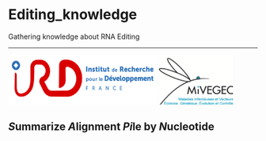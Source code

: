 
# Editing_knowledge
Gathering knowledge about RNA Editing

---------------------------
<img src="img/IRD.png" width="300" height="100" /> <img src="img/MIVEGEC.png" width="150" height="100" />
<h2><em>S</em>ummarize <em>A</em>lignment <em>Pi</em>le by <i>N</i>ucleotide</h2> 